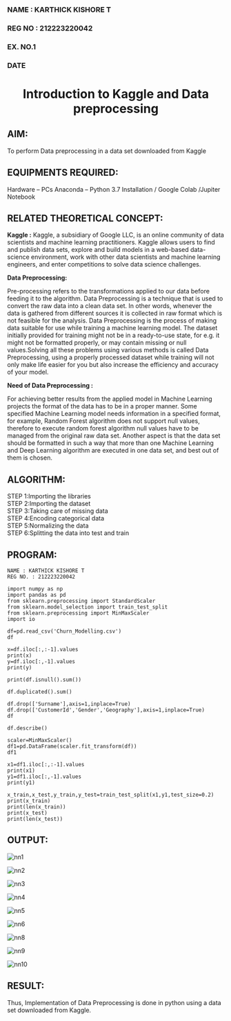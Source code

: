 <H3>NAME : KARTHICK KISHORE T</H3>
<H3>REG NO : 212223220042</H3>
<H3>EX. NO.1</H3>
<H3>DATE</H3>
<H1 ALIGN =CENTER> Introduction to Kaggle and Data preprocessing</H1>

## AIM:

To perform Data preprocessing in a data set downloaded from Kaggle

## EQUIPMENTS REQUIRED:
Hardware – PCs
Anaconda – Python 3.7 Installation / Google Colab /Jupiter Notebook

## RELATED THEORETICAL CONCEPT:

**Kaggle :**
Kaggle, a subsidiary of Google LLC, is an online community of data scientists and machine learning practitioners. Kaggle allows users to find and publish data sets, explore and build models in a web-based data-science environment, work with other data scientists and machine learning engineers, and enter competitions to solve data science challenges.

**Data Preprocessing:**

Pre-processing refers to the transformations applied to our data before feeding it to the algorithm. Data Preprocessing is a technique that is used to convert the raw data into a clean data set. In other words, whenever the data is gathered from different sources it is collected in raw format which is not feasible for the analysis.
Data Preprocessing is the process of making data suitable for use while training a machine learning model. The dataset initially provided for training might not be in a ready-to-use state, for e.g. it might not be formatted properly, or may contain missing or null values.Solving all these problems using various methods is called Data Preprocessing, using a properly processed dataset while training will not only make life easier for you but also increase the efficiency and accuracy of your model.

**Need of Data Preprocessing :**

For achieving better results from the applied model in Machine Learning projects the format of the data has to be in a proper manner. Some specified Machine Learning model needs information in a specified format, for example, Random Forest algorithm does not support null values, therefore to execute random forest algorithm null values have to be managed from the original raw data set.
Another aspect is that the data set should be formatted in such a way that more than one Machine Learning and Deep Learning algorithm are executed in one data set, and best out of them is chosen.


## ALGORITHM:
STEP 1:Importing the libraries<BR>
STEP 2:Importing the dataset<BR>
STEP 3:Taking care of missing data<BR>
STEP 4:Encoding categorical data<BR>
STEP 5:Normalizing the data<BR>
STEP 6:Splitting the data into test and train<BR>

##  PROGRAM:

```
NAME : KARTHICK KISHORE T
REG NO. : 212223220042

import numpy as np
import pandas as pd
from sklearn.preprocessing import StandardScaler
from sklearn.model_selection import train_test_split
from sklearn.preprocessing import MinMaxScaler
import io

df=pd.read_csv('Churn_Modelling.csv')
df

x=df.iloc[:,:-1].values
print(x)
y=df.iloc[:,-1].values
print(y)

print(df.isnull().sum())

df.duplicated().sum()

df.drop(['Surname'],axis=1,inplace=True) 
df.drop(['CustomerId','Gender','Geography'],axis=1,inplace=True)
df

df.describe()

scaler=MinMaxScaler()
df1=pd.DataFrame(scaler.fit_transform(df))
df1

x1=df1.iloc[:,:-1].values
print(x1)
y1=df1.iloc[:,-1].values
print(y1)

x_train,x_test,y_train,y_test=train_test_split(x1,y1,test_size=0.2)
print(x_train)
print(len(x_train))
print(x_test)
print(len(x_test))
```

## OUTPUT:
![nn1](https://github.com/user-attachments/assets/e046a133-7eaa-43a8-bb42-8af3f7eee73e)

![nn2](https://github.com/user-attachments/assets/0a10b6c7-7912-4dcd-82e7-09d0bfc8e4ca)

![nn3](https://github.com/user-attachments/assets/eee6c903-a9b2-48ff-b90c-1c9217dfaf9c)

![nn4](https://github.com/user-attachments/assets/f92b2db4-ac34-4b7d-8e3b-d3ddc4828607)

![nn5](https://github.com/user-attachments/assets/7888773b-3ee7-486f-a156-ff5443f29f6f)

![nn6](https://github.com/user-attachments/assets/04edc08e-8c6d-4d38-a321-3c1ad1db4823)

![nn8](https://github.com/user-attachments/assets/9ea3a61b-e6a5-407a-a666-7464bcf27021)

![nn9](https://github.com/user-attachments/assets/2b0a4175-e524-4eb7-a5b9-002662fb7d1f)

![nn10](https://github.com/user-attachments/assets/692b0273-e2cc-4119-a362-99ef8bd8fbc1)

## RESULT:
Thus, Implementation of Data Preprocessing is done in python  using a data set downloaded from Kaggle.


